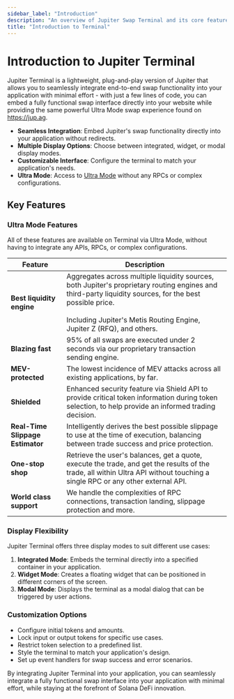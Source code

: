 ```yaml
---
sidebar_label: "Introduction"
description: "An overview of Jupiter Swap Terminal and its core features."
title: "Introduction to Terminal"
---
```


# Introduction to Jupiter Terminal

Jupiter Terminal is a lightweight, plug-and-play version of Jupiter that allows you to seamlessly integrate end-to-end swap functionality into your application with minimal effort - with just a few lines of code, you can embed a fully functional swap interface directly into your website while providing the same powerful Ultra Mode swap experience found on https://jup.ag.

- **Seamless Integration**: Embed Jupiter's swap functionality directly into your application without redirects.
- **Multiple Display Options**: Choose between integrated, widget, or modal display modes.
- **Customizable Interface**: Configure the terminal to match your application's needs.
- **Ultra Mode**: Access to [Ultra Mode](/docs/ultra-api/) without any RPCs or complex configurations.

## Key Features

### Ultra Mode Features

All of these features are available on Terminal via Ultra Mode, without having to integrate any APIs, RPCs, or complex configurations.

| Feature | Description |
| --- | --- |
| **Best liquidity engine** | Aggregates across multiple liquidity sources, both Jupiter's proprietary routing engines and third-party liquidity sources, for the best possible price.<br/><br />Including Jupiter's Metis Routing Engine, Jupiter Z (RFQ), and others. |
| **Blazing fast** | 95% of all swaps are executed under 2 seconds via our proprietary transaction sending engine. |
| **MEV-protected** | The lowest incidence of MEV attacks across all existing applications, by far. |
| **Shielded** | Enhanced security feature via Shield API to provide critical token information during token selection, to help provide an informed trading decision. |
| **Real-Time Slippage Estimator** | Intelligently derives the best possible slippage to use at the time of execution, balancing between trade success and price protection. |
| **One-stop shop** | Retrieve the user's balances, get a quote, execute the trade, and get the results of the trade, all within Ultra API without touching a single RPC or any other external API. |
| **World class support** | We handle the complexities of RPC connections, transaction landing, slippage protection and more. |

### Display Flexibility

Jupiter Terminal offers three display modes to suit different use cases:

1. **Integrated Mode**: Embeds the terminal directly into a specified container in your application.
2. **Widget Mode**: Creates a floating widget that can be positioned in different corners of the screen.
3. **Modal Mode**: Displays the terminal as a modal dialog that can be triggered by user actions.

### Customization Options

- Configure initial tokens and amounts.
- Lock input or output tokens for specific use cases.
- Restrict token selection to a predefined list.
- Style the terminal to match your application's design.
- Set up event handlers for swap success and error scenarios.

By integrating Jupiter Terminal into your application, you can seamlessly integrate a fully functional swap interface into your application with minimal effort, while staying at the forefront of Solana DeFi innovation.

